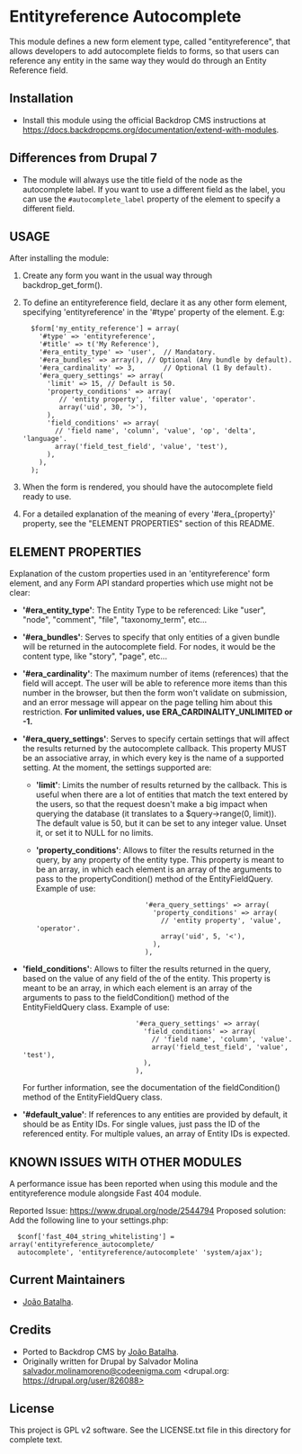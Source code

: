 Entityreference Autocomplete
======================

This module defines a new form element type, called "entityreference", that
allows developers to add autocomplete fields to forms, so that users can
reference any entity in the same way they would do through an Entity Reference
field.

Installation
------------

- Install this module using the official Backdrop CMS instructions at
  https://docs.backdropcms.org/documentation/extend-with-modules.


Differences from Drupal 7
-------------------------

- The module will always use the title field of the node as the autocomplete
  label. If you want to use a different field as the label, you can use the
  `#autocomplete_label` property of the element to specify a different field.

USAGE
-----

After installing the module:

1. Create any form you want in the usual way through backdrop_get_form().

2. To define an entityreference field, declare it as any other form element,
      specifying 'entityreference' in the '#type' property of the element. E.g:


         $form['my_entity_reference'] = array(
           '#type' => 'entityreference',
           '#title' => t('My Reference'),
           '#era_entity_type' => 'user',  // Mandatory.
           '#era_bundles' => array(), // Optional (Any bundle by default).
           '#era_cardinality' => 3,       // Optional (1 By default).
           '#era_query_settings' => array(
             'limit' => 15, // Default is 50.
             'property_conditions' => array(
                // 'entity property', 'filter value', 'operator'.
                array('uid', 30, '>'),
             ),
             'field_conditions' => array(
               // 'field name', 'column', 'value', 'op', 'delta', 'language'.
               array('field_test_field', 'value', 'test'),
             ),
           ),
         );

3. When the form is rendered, you should have the autocomplete field ready to
   use.

4. For a detailed explanation of the meaning of every '#era_{property}'
   property, see the "ELEMENT PROPERTIES" section of this README.


ELEMENT PROPERTIES
------------------

Explanation of the custom properties used in an 'entityreference' form element,
and any Form API standard properties which use might not be clear:

* **'#era_entity_type'**:  The Entity Type to be referenced: Like "user", "node",
"comment", "file", "taxonomy_term", etc...

* **'#era_bundles'**:      Serves to specify that only entities of a given bundle will
be returned in the autocomplete field. For nodes, it would
be the content type, like "story", "page", etc...

* **'#era_cardinality'**:  The maximum number of items (references) that the field
will accept. The user will be able to reference more items
than this number in the browser, but then the form won't
validate on submission, and an error message will appear on
the page telling him about this restriction. **For unlimited values, use 
ERA_CARDINALITY_UNLIMITED or -1.**

- **'#era_query_settings'**:  Serves to specify certain settings that will affect the
results returned by the autocomplete callback. This
property MUST be an associative array, in which every
key is the name of a supported setting. At the moment,
the settings supported are:

  - **'limit'**:  Limits the number of results returned by the callback.
                             This is useful when there are a lot of entities that
                             match the text entered by the users, so that the
                             request doesn't make a big impact when querying the
                             database (it translates to a $query->range(0, limit)).
                             The default value is 50, but it can be set to any
                             integer value. Unset it, or set it to NULL for no
                             limits.

  - **'property_conditions'**:  Allows to filter the results returned in
                             the query, by any property of the entity type. This
                             property is meant to be an array, in which each
                             element is an array of the arguments to pass to the
                             propertyCondition() method of the EntityFieldQuery.
                             Example of use:

                                   '#era_query_settings' => array(
                                     'property_conditions' => array(
                                       // 'entity property', 'value', 'operator'.
                                       array('uid', 5, '<'),
                                     ),
                                   ),

 - **'field_conditions'**:  Allows to filter the results returned in
                             the query, based on the value of any field of the of
                             the entity. This property is meant to be an array, in
                             which each element is an array of the arguments to
                             pass to the fieldCondition() method of the
                             EntityFieldQuery class.
                             Example of use:

                                   '#era_query_settings' => array(
                                     'field_conditions' => array(
                                       // 'field name', 'column', 'value'.
                                       array('field_test_field', 'value', 'test'),
                                     ),
                                   ),

   For further information, see the documentation of the fieldCondition() method 
   of the EntityFieldQuery class.


 - **'#default_value'**:    If references to any entities are provided by default, it
should be as Entity IDs. For single values, just pass the
ID of the referenced entity. For multiple values, an array
of Entity IDs is expected.

KNOWN ISSUES WITH OTHER MODULES
-------------------------------

A performance issue has been reported when using this module and the
entityreference module alongside Fast 404 module.

Reported Issue: https://www.drupal.org/node/2544794
Proposed solution: Add the following line to your settings.php:

      $conf['fast_404_string_whitelisting'] = array('entityreference_autocomplete/
      autocomplete', 'entityreference/autocomplete' 'system/ajax');
  
Current Maintainers 
-------------------

- [João Batalha](https://github.com/jbatalha1).

Credits
-------

- Ported to Backdrop CMS by [João Batalha]((https://github.com/jbatalha1)).
- Originally written for Drupal by Salvador Molina <salvador.molinamoreno@codeenigma.com> 
<drupal.org: https://drupal.org/user/826088>

License
-------

This project is GPL v2 software.
See the LICENSE.txt file in this directory for complete text.
